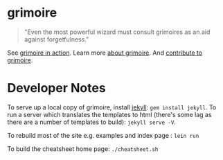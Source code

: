 grimoire
=================
> "Even the most powerful wizard must consult grimoires as an aid against forgetfulness."

See [grimoire in action](http://grimoire.arrdem.com/).
Learn more [about grimoire](http://grimoire.arrdem.com/about/).
And [contribute to grimoire](http://grimoire.arrdem.com/contributing/).

Developer Notes
===============

To serve up a local copy of grimoire, install [jekyll](http://jekyllrb.com/): `gem install
jekyll`. To run a server which translates the templates to html (there's some lag as
there are a number of templates to build): `jekyll serve -V`.

To rebuild most of the site e.g. examples and index page : `lein run`

To build the cheatsheet home page: `./cheatsheet.sh`
